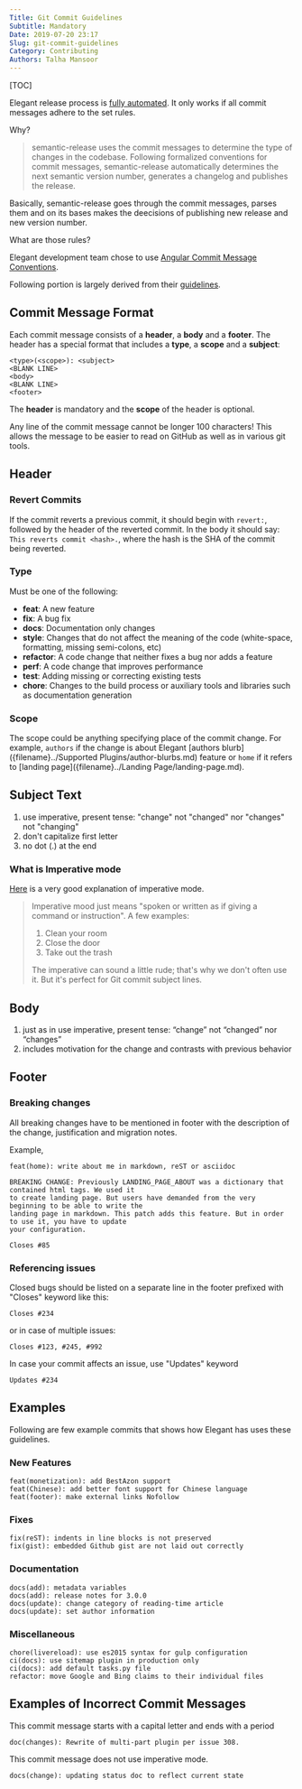 ```yaml
---
Title: Git Commit Guidelines
Subtitle: Mandatory
Date: 2019-07-20 23:17
Slug: git-commit-guidelines
Category: Contributing
Authors: Talha Mansoor
---
```


[TOC]

Elegant release process is [fully automated]({filename}./automated-release.md). It only works if all commit messages adhere to the set rules.

Why?

> semantic-release uses the commit messages to determine the type of changes in the codebase. Following formalized conventions for commit messages, semantic-release automatically determines the next semantic version number, generates a changelog and publishes the release.

Basically, semantic-release goes through the commit messages, parses them and on its bases makes the deecisions of publishing new release and new version number.

What are those rules?

Elegant development team chose to use [Angular Commit Message Conventions](https://github.com/angular/angular.js/blob/master/DEVELOPERS.md#-git-commit-guidelines).

Following portion is largely derived from their [guidelines](https://gist.github.com/stephenparish/9941e89d80e2bc58a153).

## Commit Message Format

Each commit message consists of a **header**, a **body** and a **footer**. The header has a special
format that includes a **type**, a **scope** and a **subject**:

```text
<type>(<scope>): <subject>
<BLANK LINE>
<body>
<BLANK LINE>
<footer>
```

The **header** is mandatory and the **scope** of the header is optional.

Any line of the commit message cannot be longer 100 characters! This allows the message to be easier
to read on GitHub as well as in various git tools.

## Header

### Revert Commits

If the commit reverts a previous commit, it should begin with `revert:`, followed by the header
of the reverted commit.
In the body it should say: `This reverts commit <hash>.`, where the hash is the SHA of the commit
being reverted.

### Type

Must be one of the following:

- **feat**: A new feature
- **fix**: A bug fix
- **docs**: Documentation only changes
- **style**: Changes that do not affect the meaning of the code (white-space, formatting, missing
  semi-colons, etc)
- **refactor**: A code change that neither fixes a bug nor adds a feature
- **perf**: A code change that improves performance
- **test**: Adding missing or correcting existing tests
- **chore**: Changes to the build process or auxiliary tools and libraries such as documentation
  generation

### Scope

The scope could be anything specifying place of the commit change. For example, `authors` if the change is about Elegant [authors blurb]({filename}../Supported Plugins/author-blurbs.md) feature or `home` if it refers to [landing page]({filename}../Landing Page/landing-page.md).

## Subject Text

1.  use imperative, present tense: "change" not "changed" nor "changes" not "changing"
1.  don't capitalize first letter
1.  no dot (.) at the end

### What is Imperative mode

[Here](https://chris.beams.io/posts/git-commit/#imperative) is a very good explanation of imperative mode.

> Imperative mood just means "spoken or written as if giving a command or instruction". A few examples:
>
> 1.  Clean your room
> 1.  Close the door
> 1.  Take out the trash
>
> The imperative can sound a little rude; that's why we don't often use it. But it's perfect for Git commit subject lines.

## Body

1. just as in use imperative, present tense: “change” not “changed” nor “changes”
1. includes motivation for the change and contrasts with previous behavior

## Footer

### Breaking changes

All breaking changes have to be mentioned in footer with the description of the change, justification and migration notes.

Example,

```text
feat(home): write about me in markdown, reST or asciidoc

BREAKING CHANGE: Previously LANDING_PAGE_ABOUT was a dictionary that contained html tags. We used it
to create landing page. But users have demanded from the very beginning to be able to write the
landing page in markdown. This patch adds this feature. But in order to use it, you have to update
your configuration.

Closes #85
```

### Referencing issues

Closed bugs should be listed on a separate line in the footer prefixed with "Closes" keyword like this:

```text
Closes #234
```

or in case of multiple issues:

```text
Closes #123, #245, #992
```

In case your commit affects an issue, use "Updates" keyword

```text
Updates #234
```

## Examples

Following are few example commits that shows how Elegant has uses these guidelines.

### New Features

```text
feat(monetization): add BestAzon support
feat(Chinese): add better font support for Chinese language
feat(footer): make external links Nofollow
```

### Fixes

```text
fix(reST): indents in line blocks is not preserved
fix(gist): embedded Github gist are not laid out correctly
```

### Documentation

```text
docs(add): metadata variables
docs(add): release notes for 3.0.0
docs(update): change category of reading-time article
docs(update): set author information
```

### Miscellaneous

```text
chore(livereload): use es2015 syntax for gulp configuration
ci(docs): use sitemap plugin in production only
ci(docs): add default tasks.py file
refactor: move Google and Bing claims to their individual files
```

## Examples of Incorrect Commit Messages

This commit message starts with a capital letter and ends with a period

```text
doc(changes): Rewrite of multi-part plugin per issue 308.
```

This commit message does not use imperative mode.

```text
docs(change): updating status doc to reflect current state
```
